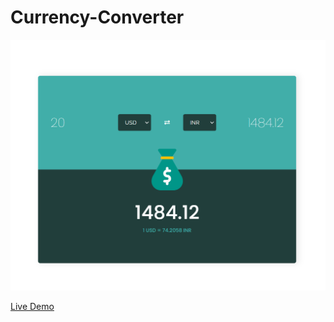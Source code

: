 # Currency-Converter

<img src="./img/currency-converter.png"/>

<a href="https://sayan-ghosh.github.io/Currency-Converter/"> Live Demo </a>
